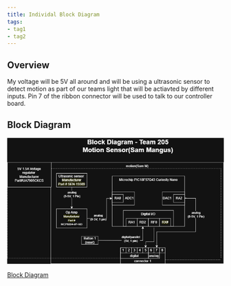 ```yaml
---
title: Individal Block Diagram
tags:
- tag1
- tag2
---
```


## Overview
My voltage will be 5V all around and will be using a ultrasonic sensor to detect motion as part of our teams light that will be actiavted by different inputs. Pin 7 of the ribbon connector will be used to talk to our controller board.


## Block Diagram 

![Indivial Block diagram ](BlockDia.drawio.png)

[Block Diagram](https://viewer.diagrams.net/?tags=%7B%7D&lightbox=1&highlight=0000ff&edit=_blank&layers=1&nav=1&title=Untitled%20Diagram.drawio&dark=auto#R%3Cmxfile%3E%3Cdiagram%20name%3D%22Page-1%22%20id%3D%22ztoAM4M2pOlv_ggdo6h-%22%3E7Vxbc%2BI4Fv41VHUecFmW5csjgWS2azvd2c7MbM%2B%2BbDnggCfGYoxJYH79SraEJUs2BDCYru1UF5YsS%2FJ3js5Vcg8O5%2Btf0mAxe8CTMO5Z5mTdg6OeZQHTtsgPrdkUNchhFdM0mrBGZcVT9HfIn2S1q2gSLqWGGcZxFi3kyjFOknCcSXVBmuJ3udkLjuVRF8E0VCqexkGs1v47mmSzotZDZln%2FjzCazvjIwGR35gFvzCqWs2CC34UqeNeDwxTjrLiar4dhTMHjuBTP3dfc3U4sDZNsnwf%2B%2BvPul2%2Bf4av7ZWj9J%2Fnv61f%2FHfYtv%2BjmLYhX7I3ZbLMNh2Ca4tWiB29fojge4hinpDrBCbl7K2EfPPMn2Bu%2FhWkWrmunC7YgEO4J8TzM0g1pwh6wIOtls0W2KL%2BXZEAOq5sJJIAuqwwY6afbvkt0yAUD6ANg8RkJYM1xFuHk01MwJ%2FUPNwp2BLpkEtJOTQLX%2ByzKwqdFMKZ338mCIXWzbE4mMQJ6gCmEEeHGQRxNE1Kd4cUW9h3wNtC7FvS%2BCwzLFf8UzB0oN4FnpQBQKPAQjVM8nkULUv34eQi8e%2BT%2ByyazMoerNMLLKKPv9zVI8HHE0VNCQ7I5fmMrgT6Whsvob7GMsyATykRehmI5nERiMcbj1%2B0M5XUG2mQEgCxD4gNLWoxIXYuWYxsazhH5AnjQcLy2WMNSWGMUTQmY9MnPpMtv1744gQ8NGwl%2FtiwgXWTQ1Ylcz7dd6HhIoRElgERUpBIJeYZNtC%2FiXaG26AUVeoQTonpZEafZDE9xEsR3Ze2tTLGyzRdMoc%2Fp9GeYZRtmRwSrDMtUJARINz%2FY83nhD1owEC%2BO1uLN0YaVllmQZgNqT5Tkz%2BvuI%2FraxRPrKPvBxyHXQs%2BkVHZMC7zfAgP64oewCkEPr9Jx2NAQsYZkrtOwqUdo65kvDeMgi97k%2Bem4gT36iCMy830FCXCQgQSudeX%2Bi1mzLkXbpjqKZRnAE%2F4ceRToGMLC4AuHj1KAqIxCyB1shGYL2mDZ8KrQMqAj%2FCFpEpaJmt%2Bh%2BXHAdF%2B55or5lStwS7QjFqWtCNHBaAiOk5wBE49pIWQuprSA6RqCYLNdWxGQHtBKWFE%2B2h7RYYKE9NuSj0ghxffBkZRoDXnLJJpdYt4K69tGsfIYblBB3ja1pBORt3zDkujntAW9o0Dfs5yY8u4keiOXU3r5%2FUfPgryejCPc6iqVbFuWMNZVU8lTqHS7yjKckDqgodcnYoqH2c1VUawGb04wxzd8f6vV%2BKCiswYM0xf%2BvEvSSw01sCXUSegtD8nYude8WGw1dMEXwnIRJBIBnL9WNCZ1%2BxyMX6c5MfrjwvEZUHtw%2BvzJQkQ5kYmY2wtgWjc5NfjDdVKyGO0Uiy4OnsP4djtHbWSqBb6AFjJES9N1rpov1IDK94F5HGEuZt8Bx9BYZl1FXo1XSErL5GZzuabi8CVTV9hoMARtKDU%2Bfj5qmwsKVpy1qzLT7cuEMXiowTAptEK4wYa8rA84lAGQMubxh3ivJgBCO3kM04igFqa9MwUveLh3Z%2FACIT2LHRm8qLImBMBAgr1lVgIJNeGKjwYSbODJK4IBVhc5UNrLoQK1PTquvYVgY3tYCb9U2suhC3U06DYpWDJZwxY1rEyCmljOqQIkthog0bmGA%2Buq3AzoOrrY%2FXXqVTVuoqBeZDTz2gNzlweZLzXR9x3CRYzfO5YhuXMaf%2B5c8XtbDZIwLIkZnnvgx7B6NbXyjIlnPz9qDdg1OqKr%2BLoKvhOez7oSZLn88GWPCGgSUyaQZL4G97peTg%2B8GlcKiG2Gp1eD%2B7oR1P2psodYPx9V1OjRkSJmmaX4NeRhg5i%2BU38SpK%2BfehY08395aAPe5%2F9u9CngaRpMIkKlk0Uf9pBSlilHcZ0LkgWpcSVV3Z7JyNmxHGpg6yqwamDmYpHSHcDWiImuAqvGXeyOAluN3qubsToFLFSARR0FtiZ%2B1FVgVZ%2FT6SiwNSZHV4FVXUW3q8BWN7h0nGVV59DrKrK2ZYiyAKkJm04hq7qFmgDUztyekNATLF%2Ba2yusXpP%2F3BS%2F%2BqwfubjRp%2F1%2Bi7M0WOIkGtPhw2RJgwI1ScAzT9VsyGtS0uathQv9C5LfYE55NHleLoTXqHm7ahjw4xTTz7qCSE1idosL3V9Hr%2FmvyTFpmx8egmT1EoyzVRruYoS9oToevQ%2Fmsh%2BDlMapi4S2RP2nu699gJDjH%2FRuVxEjJq6eFBvzWb8b7gQoYhMAYPjSP1VuorZOCiBV35x1e%2FHHsmvFXNvcBszUxu5MWg0X7J1JO45quuNIymr%2FRs96DMj6O4HEOLsQ4aO84DzppY5Cb%2FSXOYcN8o4W64%2BI1KJfRcCcUyldChFJPp8Mj71R4vPnZxj59ICGdsNHxzTtPj2X8tj%2FOto9359UbQCHGs4HqY7WDpk5ur1yVV2STPhpkHEcLJfEzpXwlMEX1AJwoagYgGHuOnqSl6pbLzp51oTvyN191sQ6UskcdgDDcY09twsoXVvQbjpgQrqW%2Bz3RThAyrrwOKptQPelISTtnQhw1Ev2Fbr3U2lfFHfnYo1kRNeXWsjFhPMrSSnJsHk0mcZlIOWWS3jF7x%2FHecbJFjT7%2FGq6zRiw1e%2FJ2A1clAOM00jm67aFRk8ivQ%2FtgaFn3JpF1lsy%2FRenQZc%2Bb4JeXZdjKdh9HjWlvk%2FD3BI8gjulCUM8aoN%2BZ0UNxi5J9Tx38nGQHQCY76jrZXTXizrcAqKQ2%2ByKxHw8jdnfl5Q77rnJIwpetO7pzDKrq6%2BRi1VXX6f8JVpOtRZ5sychH9YDfllnt1u%2BrKdB%2FThucrArVfnaZumsrIc2zVXSp2RbhPNUAVEEu%2FSG2BWYSLGe5AwSaPKPeUT5J4zYZHlrUhRuPdDT61Y%2FTwGocc1%2B%2FAng7OqpxJE6l6TzdfuYT0Vbvo7rNTqrgKvtkctJHGnxnG2P9iK98HI%2Ft4ffyrbC7%2Fd4aS%2Bk8XLsV7dtt%2BQcy7TbYXyd62mZa3fnsEzMtcVZMKDGu6TQz7kUOyPwcDIXQYVLwo%2BGU6jiMb1oNn7hqwj7%2FqhOpGkXBNM2%2FHNYn%2F38N88v8MyGK%2BfOQf2eM3H7Kc%2Bn8g2NBMl0t9zWEMhpoqO57ZYtDs7VV%2FPYRTjKW87JsXmYd6%2FY2b00nxciqtZT2%2FzAcrHAdV8XSdnIN09ut2UdqTIeaqsREQzRd8TuOM%2FqRQZWoaThdkQWYb42o20zQnHqoyQE1P1SkSeBvA9c30fCfw6eLJRRqCN3wxT%2Bg%2B%2BJfay6Lp24QO52i0X6JapeBs4dG2ffMZMG2Z9cdfL%2BAc6CusN3K8genMj5IsfwaZ9G8%2FKYpvPsf%3C%2Fdiagram%3E%3C%2Fmxfile%3E)